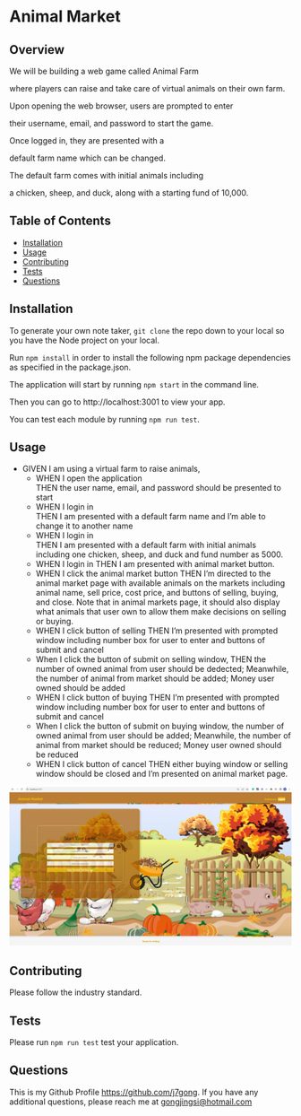 # Animal Market

## Overview ##
We will be building a web game called Animal Farm 

where players can raise and take care of virtual animals on their own farm. 

Upon opening the web browser, users are prompted to enter

their username, email, and password to start the game. 

Once logged in, they are presented with a

default farm name which can be changed. 

The default farm comes with initial animals including

a chicken, sheep, and duck, along with a starting fund of 10,000.

## Table of Contents
- [Installation](#installation)
- [Usage](#usage)
- [Contributing](#contributing)
- [Tests](#tests)
- [Questions](#questions)

## Installation
To generate your own note taker, ``git clone`` the repo down to your local so you have the Node project on your local. 

Run ``npm install`` in order to install the following npm package dependencies as specified in the package.json. 

The application will start by running ``npm start`` in the command line. 

Then you can go to http://localhost:3001 to view your app.

You can test each module by running ``npm run test``.
## Usage
* GIVEN I am using a virtual farm to raise animals,  
  * WHEN I open the application    
    THEN the user name, email, and password should be presented to start
  * WHEN I login in   
    THEN I am presented with a default farm name and I’m able to change it to another name
  * WHEN I login in    
    THEN I am presented with a default farm with initial animals including one chicken, sheep, and duck and fund number as 5000. 
  * WHEN I login in 
    THEN I am presented with animal market button.
  * WHEN I click the animal market button
    THEN I’m directed to the animal market page with available animals on the markets including animal name, sell price, cost price, and buttons of selling, buying, and close. 
    Note that in animal markets page, it should also display what animals that user own to allow them make decisions on selling or buying.
  * WHEN I click button of selling
    THEN I’m presented with prompted window including number box for user to enter and buttons of submit and cancel
  * When I click the button of submit on selling window,
    THEN the number of owned animal from user should be dedected; Meanwhile, the number of animal from market should be added;
      Money user owned should be added
  * WHEN I click button of buying
    THEN I’m presented with prompted window including number box for user to enter and buttons of submit and cancel
  * When I click the button of submit on buying window,
the number of owned animal from user should be added; Meanwhile, the number of animal from market should be reduced;
Money user owned should be reduced
  * WHEN I click button of cancel
    THEN either buying window or selling window should be closed and I’m presented on animal market page.

![ScreenShot](./public/images/applicationImg.jpg)

## Contributing
Please follow the industry standard.
## Tests
Please run ``npm run test`` test your application.
## Questions
This is my Github Profile https://github.com/j7gong. If you have any additional questions, please reach me at gongjingsi@hotmail.com